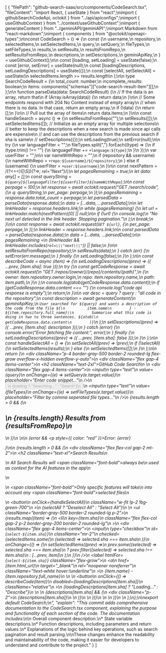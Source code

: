 [
  {
    "filePath": "github-search-saas/src/components/CodeSearch.tsx",
    "fileContent": "import React, { useState } from \"react\";\nimport { githubSearchCodeApi, octokit } from \"../api/apiconfigs\";\nimport { useGithubContext } from \"../context/useGithubContext\";\nimport { generateContent } from \"../geminiAPI/geminiAPI\";\nimport Markdown from \"react-markdown\";\nimport { components } from \"@octokit/openapi-types\";\n\nconst CodeSearch = () => {\n  const {\n    username,\n    repository,\n    selectedItems,\n    setSelectedItems,\n    query,\n    setQuery,\n    fileTypes,\n    setFileTypes,\n    results,\n    setResults,\n    resultsFromRepo,\n    setResultsFromRepo,\n    descriptions,\n    setDescriptions,\n    geminiApiKey,\n  } = useGithubContext();\n\n  const [loading, setLoading] = useState(false);\n  const [error, setError] = useState(null);\n  const [loadingDescriptions, setLoadingDescriptions] = useState({});\n  const [selectAll, setSelectAll] = useState(\n    selectedItems.length >= results.length\n  );\n\n  type SearchCodeResult = {\n    total_count: number;\n    incomplete_results: boolean;\n    items: components[\"schemas\"][\"code-search-result-item\"][];\n  };\n\n  function parseData(data: SearchCodeResult) {\n    // If the data is an array, return that\n    if (Array.isArray(data)) {\n      return data;\n    }\n\n    // Some endpoints respond with 204 No Content instead of empty array\n    //   when there is no data. In that case, return an empty array.\n    if (!data) {\n      return [];\n    }\n\n    // Pull out the array of items\n    return data.items;\n  }\n\n  const handleSearch = async () => {\n    setResultsFromRepo(\"\");\n    setResults([]);\n    setSelectedItems([]); // Initialize as an empty array for multiple selections\n    // better to keep the descriptions when a new search is made since api calls are expensive\n    // and can use the descriptions from the previous search if sha is same\n    // setDescriptions({});\n    setLoading(true);\n    setError(null);\n\n    try {\n      var languageFilter = \"\";\n      fileTypes.split(\",\").forEach((type) => {\n        if (type.trim() !== \"\") {\n          languageFilter += `+language:${type}`;\n        }\n      });\n      var userFilter = \"\";\n\n      var nameWithRepo = \"\";\n      if (repository && username) {\n        nameWithRepo = `+repo:${username}/${repository}`;\n      } else if (username) {\n        userFilter = `+user:${username}`;\n      }\n\n      const nextPattern = /(?<=<)([\\S]*)(?=>; rel=\"Next\")/i;\n      let pagesRemaining = true;\n      let data: any[] = [];\n      const queryString = `${query}${languageFilter}${userFilter}${nameWithRepo}`;\n\n      const perpage = 100;\n      let response = await octokit.request(\"GET /search/code\", {\n        q: queryString,\n        per_page: perpage,\n      });\n      pagesRemaining = response.data.total_count > perpage;\n      let parsedData = parseData(response.data);\n      data = [...data, ...parsedData];\n\n      let linkHeader = response.headers.link;\n      while (pagesRemaining) {\n        let url = linkHeader.match(nextPattern)[0] || null;\n\n        if (!url) {\n          console.log(\n            \"No next url detected in the link header. Stopping pagination.\"\n          );\n          break;\n        }\n\n        const response = await octokit.request(`GET ${url}`, {\n          per_page: perpage,\n        });\n        linkHeader = response.headers.link;\n\n        const parsedData = parseData(response.data);\n        data = [...data, ...parsedData];\n\n        pagesRemaining =\n          (linkHeader && linkHeader.includes(`rel=\\\"next\\\"`)) || false;\n      }\n\n      setResultsFromRepo(repository);\n      setResults(data);\n    } catch (err) {\n      setError(err.message);\n    } finally {\n      setLoading(false);\n    }\n  };\n\n  const describeCode = async (item) => {\n    setLoadingDescriptions((prev) => ({ ...prev, [item.sha]: true }));\n    try {\n      const getCodeResponse = await octokit.request(\n        \"GET /repos/{owner}/{repo}/contents/{path}\",\n        {\n          owner: item.repository.owner.login,\n          repo: item.repository.name,\n          path: item.path,\n        }\n      );\n      console.log(atob(getCodeResponse.data.content));\n      if (getCodeResponse.data.content === \"\") {\n        console.log(\"code api response is empty\");\n        return;\n      }\n\n      var desc = query ? query : \"all code in the repository\";\n      const description = await generateContent(\n        geminiApiKey,\n        `User searched for ${query} and wants a description of the code from the file ${\n          item.name\n        } - ${item.repository.full_name}\\n        Summarise what this code is doing in two to three sentences. ${atob(\n          getCodeResponse.data.content\n        )}`\n      );\n      setDescriptions((prev) => ({ ...prev, [item.sha]: description }));\n    } catch (error) {\n      console.error(\"Error fetching file content:\", error);\n    } finally {\n      setLoadingDescriptions((prev) => ({ ...prev, [item.sha]: false }));\n    }\n  };\n\n  const handleSelectAll = () => {\n    setSelectAll((prev) => !prev);\n    if (!selectAll) {\n      setSelectedItems(results);\n    } else {\n      setSelectedItems([]);\n    }\n  };\n\n  return (\n    <div className=\"p-4 border-gray-500 border-2 rounded-lg flex-grow overflow-x-hidden overflow-y-auto\">\n      <div className=\"flex gap-4 items-center\">\n        <h2 className=\"text-2xl\">GitHub Code Search</h2>\n      </div>\n      <div className=\"flex gap-4 items-center\">\n        <input\n          type=\"text\"\n          value={query}\n          onChange={(e) => setQuery(e.target.value)}\n          placeholder=\"Enter code snippet...\"\n        />\n        <button onClick={handleSearch} disabled={loading}>\n          {loading ? \"Searching...\" : \"Search\"}\n        </button>\n        <input\n          type=\"text\"\n          value={fileTypes}\n          onChange={(e) => setFileTypes(e.target.value)}\n          placeholder=\"Filter by comma seperated file types...\"\n        />\n        {results.length > 0 && (\n          <h2>\n            {results.length} Results from {resultsFromRepo}\n          </h2>\n        )}\n      </div>\n\n      {error && <p style={{ color: \"red\" }}>Error: {error}</p>}\n\n      {results.length > 0 && (\n        <div className=\"flex flex-col gap-2 mt-2\">\n          <h2 className=\"text-xl\">Search Results</h2>\n          <p>\n            All Search Results will <span className=\"font-bold\">always</span> be\n            used as context for the AI features in the app\n          </p>\n          <p>\n            <span className=\"font-bold\">Only specific features </span> will take\n            into account any <span className=\"font-bold\">selected</span> files\n          </p>\n          <button\n            onClick={handleSelectAll}\n            className=\"w-fit !p-2 !bg-green-700\"\n          >\n            {selectAll ? \"Deselect All\" : \"Select All\"}\n          </button>\n          <ul className=\"border-gray-500 border-2 rounded-lg p-2\">\n            {results.map((item) => (\n              <li\n                key={item.sha}\n                className=\"flex flex-col gap-2 p-2 border-gray-200 border-2 rounded-lg\"\n              >\n                <div className=\"flex gap-4 items-center\">\n                  <input\n                    type=\"checkbox\"\n                    id={`select-${item.sha}`}\n                    className=\"mr-2\"\n                    checked={selectedItems.some(\n                      (selected) => selected.sha === item.sha\n                    )}\n                    onChange={() => {\n                      setSelectedItems((prev) =>\n                        prev.some((selected) => selected.sha === item.sha)\n                          ? prev.filter((selected) => selected.sha !== item.sha)\n                          : [...prev, item]\n                      );\n                    }}\n                  />\n                  <label htmlFor={`select-${item.sha}`} className=\"flex-grow\">\n                    <a\n                      href={item.html_url}\n                      target=\"_blank\"\n                      rel=\"noopener noreferrer\"\n                      className=\"!text-white hover:!underline\"\n                    >\n                      {item.name} - {item.repository.full_name}\n                    </a>\n                  </label>\n                  <button\n                    onClick={() => describeCode(item)}\n                    disabled={loadingDescriptions[item.sha]}\n                    className=\"relative\"\n                  >\n                    {loadingDescriptions[item.sha] ? \"Loading...\" : \"Describe\"}\n                  </button>\n                </div>\n                {descriptions[item.sha] && (\n                  <div className=\"p-2\">\n                    <Markdown>{descriptions[item.sha]}</Markdown>\n                  </div>\n                )}\n              </li>\n            ))}\n          </ul>\n        </div>\n      )}\n    </div>\n  );\n};\n\nexport default CodeSearch;\n",
    "explain": "This commit adds comprehensive documentation to the CodeSearch.tsx component, explaining the purpose and functionality of each section of the code. The documentation includes:\n\n*   Overall component description.\n*   State variable descriptions.\n*   Function descriptions, including parameters and return values.\n*   Explanations of the logic behind key operations, such as search pagination and result parsing.\n\nThese changes enhance the readability and maintainability of the code, making it easier for developers to understand and contribute to the project."
  }
]